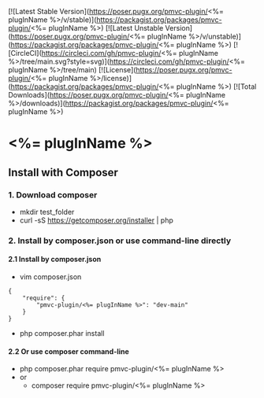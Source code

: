 [![Latest Stable Version](https://poser.pugx.org/pmvc-plugin/<%= plugInName %>/v/stable)](https://packagist.org/packages/pmvc-plugin/<%= plugInName %>) 
[![Latest Unstable Version](https://poser.pugx.org/pmvc-plugin/<%= plugInName %>/v/unstable)](https://packagist.org/packages/pmvc-plugin/<%= plugInName %>) 
[![CircleCI](https://circleci.com/gh/pmvc-plugin/<%= plugInName %>/tree/main.svg?style=svg)](https://circleci.com/gh/pmvc-plugin/<%= plugInName %>/tree/main)
[![License](https://poser.pugx.org/pmvc-plugin/<%= plugInName %>/license)](https://packagist.org/packages/pmvc-plugin/<%= plugInName %>)
[![Total Downloads](https://poser.pugx.org/pmvc-plugin/<%= plugInName %>/downloads)](https://packagist.org/packages/pmvc-plugin/<%= plugInName %>) 

<%= plugInName %>
===============

## Install with Composer
### 1. Download composer
   * mkdir test_folder
   * curl -sS https://getcomposer.org/installer | php

### 2. Install by composer.json or use command-line directly
#### 2.1 Install by composer.json
   * vim composer.json
```
{
    "require": {
        "pmvc-plugin/<%= plugInName %>": "dev-main"
    }
}
```
   * php composer.phar install

#### 2.2 Or use composer command-line
   * php composer.phar require pmvc-plugin/<%= plugInName %>
   * or
      * composer require pmvc-plugin/<%= plugInName %>
